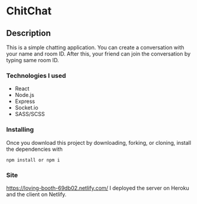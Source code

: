 # ChitChat

## Description
This is a simple chatting application. You can create a conversation with your name and room ID. After this, your friend can join the conversation by typing same room ID.

### Technologies I used
- React
- Node.js
- Express
- Socket.io
- SASS/SCSS

### Installing
Once you download this project by downloading, forking, or cloning, install the dependencies with
```
npm install or npm i
```
### Site
https://loving-booth-69db02.netlify.com/
I deployed the server on Heroku and the client on Netlify.